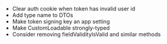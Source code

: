 - Clear auth cookie when token has invalid user id
- Add type name to DTOs
- Make token signing key an app setting
- Make CustomLoadable strongly-typed
- Consider removing fieldValidityIsValid and similar methods
